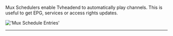 Mux Schedulers enable Tvheadend to automatically play channels. This is 
useful to get EPG, services or access rights updates.

!['Mux Schedule Entries'](static/img/doc/mpegts_mux_sched/tab.png)

---

